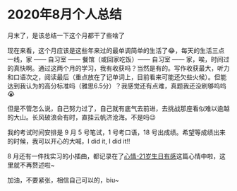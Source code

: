# 2020年8月个人总结

月末了，是该总结一下这个月都干了些啥了

现在来看，这个月应该是这些年来过的最单调简单的生活了😂，每天的生活三点一线，家 —— 自习室 —— 餐馆（或回家吃饭）—— 自习室 —— 家，唉，时间过的真快啊。通过这两个月的学习，我有收获吗？当然是有的。写作收获最大，听力和口语次之，阅读最后（重点放在了记单词上，目前看来可能还欠些火候）。但能达到我认为的高分标准吗（雅思6.5分）？我感觉还有点难，真题我还没刷够呜呜😭

但是不管怎么说，自己努力过了，自己就有底气去前进，去挑战那座看似难以逾越的大山。长风破浪会有时，直挂云帆济沧海。不是吗😉

我的考试时间安排是 9 月 5 号笔试，1 号考口语，18 号出成绩。希望等成绩出来的时候，我可以开心的大喊，I did it, I did it!! 

8 月还有一件找实习的小插曲，都记录在了[心情-21岁生日有感](../2020-08-14/心情-21岁生日有感.md)这篇心情中啦，这里就不再赘述啦~

加油，不要紧张，相信自己可以的，biu~